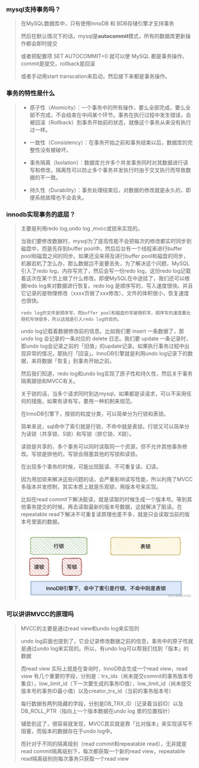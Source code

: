 ### mysql支持事务吗？

> 在MySQL数据库中，只有使用InnoDB 和 BDB存储引擎才支持事务
>
> 然后在默认情况下的话，mysql是**autocommit**模式，所有的数据库更新操作都会即时提交
>
> 或者把配置项 SET AUTOCOMMIT=0 就可以使 MySQL 都是事务操作，commit是提交，rollback是回滚
>
> 或者手动用start transcation来启动，然后接下来都是事务操作。



### 事务的特性是什么

> - 原子性（Atomicity）：一个事务中的所有操作，要么全部完成，要么全部不完成，不会结束在中间某个环节。事务在执行过程中发生错误，会被回滚（Rollback）到事务开始前的状态，就像这个事务从来没有执行过一样。
>
> - 一致性（Consistency）：在事务开始之前和事务结束以后，数据库的完整性没有被破坏。
>
> - 事务隔离（Isolation）：数据库允许多个并发事务同时对其数据进行读写和修改，隔离性可以防止多个事务并发执行时由于交叉执行而导致数据的不一致。
>
> - 持久性（Durability）：事务处理结束后，对数据的修改就是永久的，即便系统故障也不会丢失。



### innodb实现事务的底层？	

> 主要是利用redo log,undo log ,mvcc或锁来实现的。
>
> 当我们要修改数据时，mysql为了提高性能不会把每次的修改都实时同步到磁盘中，而是先存到buffer pool中，然后后台有一个线程来进行buffer pool和磁盘之间的同步。如果还没来得及进行buffer pool和磁盘的同步，机器宕机了怎么办，那么数据岂不是要丢失，为了解决这个问题，MySQL引入了redo log，内存写完了，然后会写一份redo log，这份redo log记载着这次在某个页上做了什么修改。即便MySQL在中途挂了，我们还可以根据redo log来对数据进行恢复。redo log 是顺序写的，写入速度很快。并且它记录的是物理修改（xxxx页做了xxx修改），文件的体积很小，恢复速度也很快。
>
> `redo log的文件是顺序写，而buffer pool和磁盘的写是随机写，顺序写的速度要比随机写快很多，所以这就是引入redo log的目的。`
>
> undo log记载着数据修改前的信息。比如我们要 insert 一条数据了，那undo log 会记录的一条对应的 delete 日志。我们要 update 一条记录时，那undo log会记录之前的「旧值」的update记录。如果执行事务过程中出现异常的情况，那执行「回滚」。InnoDB引擎就是利用undo log记录下的数据，来将数据「恢复」到事务开始之前。
>
> 然后我们知道，redo log和undo log实现了原子性和持久性，然后关于事务隔离跟锁和MVCC有关。
>
> 关于锁的话，当多个请求同时到达mysql，如果都是读请求，可以不采用任何的措施，如果有读有写，要用一种机制来规范。
>
> 在InnoDB引擎下，按锁的粒度分类，可以简单分为行锁和表锁。
>
> 简单来说，sql命中了索引就是行锁，不命中就是表锁。行锁又可以简单分为读锁（共享锁、S锁）和写锁（排它锁、X锁）。
>
> 读锁是共享的，多个事务可以同时读取同一个资源，但不允许其他事务修改。写锁是排他的，写锁会阻塞其他的写锁和读锁。
>
> 在出现多个事务的时候，可能出现脏读、不可重复读、幻读。
>
> 因为用加锁来解决这些问题的话，会严重影响读写性能，所以利用了MVCC多版本并发控制，其实本质上就是乐观锁，用版本号来实现。
>
> 比如在read commit下解决脏读，就是读取的时候生成一个版本号。等到其他事务提交的时候，再去读取最新的版本号数据，这就解决了脏读。在repeatable read下解决不可重复读原理也差不多，就是只会读取当前的版本号里面的数据。
>
> ![img](%E4%BA%8B%E5%8A%A1/ecdd4cb96b014434b5cad61d94dc5f8btplv-k3u1fbpfcp-zoom-in-crop-mark4536000.webp)



### 可以讲讲MVCC的原理吗

> MVCC的主要是通过read view和undo log来实现的
>
> undo log前面也提到了，它会记录修改数据之前的信息，事务中的原子性就是通过undo log来实现的。所以，有undo log可以帮我们找到「版本」的数据
>
> 而read view 实际上就是在查询时，InnoDB会生成一个read view，read view 有几个重要的字段，分别是：trx_ids（尚未提交commit的事务版本号集合），low_limit_id（下一次要生成的事务ID值），low_limit_id（尚未提交版本号的事务ID最小值）以及creator_trx_id（当前的事务版本号）
>
> 每行数据有两列隐藏的字段，分别是DB_TRX_ID（记录着当前ID）以及DB_ROLL_PTR（指向上一个版本数据在undo log 里的位置指针）
>
> 铺垫到这了，很容易就发现，MVCC其实就是靠「比对版本」来实现读写不阻塞，而版本的数据存在于undo log中。
>
> 而针对于不同的隔离级别（read commit和repeatable read），无非就是read commit隔离级别下，每次都获取一个新的read view，repeatable read隔离级别则每次事务只获取一个read view
